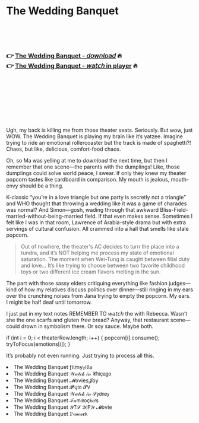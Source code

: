 <h1>The Wedding Banquet</h1>

<br><br><br>

<h3>👉 <a href="https://Pauls-lefilachai1979.github.io/avdctxqruz/">The Wedding Banquet - 𝘥𝘰𝘸𝘯𝘭𝘰𝘢𝘥</a> 🔥<br>
👉 <a href="https://Pauls-lefilachai1979.github.io/avdctxqruz/">The Wedding Banquet - 𝘸𝘢𝘵𝘤𝘩 in player</a> 🔥
</h3>



<br><br><br><br><br><br><br>


Ugh, my back is killing me from those theater seats. Seriously. But wow, just WOW. The Wedding Banquet is playing my brain like it’s yatzee. Imagine trying to ride an emotional rollercoaster but the track is made of spaghetti?! Chaos, but like, delicious, comfort-food chaos.

Oh, so Ma was yelling at me to 𝘥𝘰𝘸𝘯𝘭𝘰𝘢𝘥 the   next time, but then I remember that one scene—the parents with the dumplings! Like, those dumplings could solve world peace, I swear. If only they knew my theater popcorn tastes like cardboard in comparison. My mouth is jealous, mouth-envy should be a thing. 

K-classic “you’re in a love triangle but one party is secretly not a triangle” and WHO thought that throwing a wedding like it was a game of charades was normal? And Simon—gosh, wading through that awkward Bliss-Field-married-without-being-married field. If that even makes sense. Sometimes I felt like I was in that room, Lawrence of Arabia-style drama but with extra servings of cultural confusion. All crammed into a hall that smells like stale popcorn.

> Out of nowhere, the theater's AC decides to turn the place into a tundra, and it’s NOT helping me process my state of emotional saturation. The moment when Wei-Tung is caught between filial duty and love... It’s like trying to choose between two favorite childhood toys or two different ice cream flavors melting in the sun.

The part with those sassy elders critiquing everything like fashion judges—kind of how my relatives discuss politics over dinner—still ringing in my ears over the crunching noises from Jana trying to empty the popcorn. My ears. I might be half deaf until tomorrow.

I just put in my text notes REMEMBER TO 𝘸𝘢𝘵𝘤𝘩 the   with Rebecca. Wasn’t she the one scarfs and gluten 𝘧𝘳𝘦𝘦 bread? Anyway, that restaurant scene—could drown in symbolism there. Or soy sauce. Maybe both.

if (int i = 0; i < theaterRow.length; i++) {
    popcorn[i].consume();
    tryToFocus(emotions[i]);
}

It’s probably not even running. Just trying to process all this.

<li>The Wedding Banquet ƒ𝗂𝗅𝗆𝗒𝓏𝗂𝗅𝗅𝖆</li>
<li>The Wedding Banquet 𝒲𝒶𝓉𝒸𝒽 𝒾𝓃 𝓒𝗁𝗂ç𝖺𝗀𝗈</li>
<li>The Wedding Banquet 𝓜𝗈ν𝗂𝖾𝗌𝓙𝗈𝗒</li>
<li>The Wedding Banquet 𝓟𝗅ų𝗍𝗈 𝓣𝖵</li>
<li>The Wedding Banquet 𝒲𝒶𝓉𝒸𝒽 𝒾𝓃 𝒮𝗒𝖽𝗇𝖾𝗒</li>
<li>The Wedding Banquet 𝒯𝒶𝗆𝗂𝗅𝗋𝗈ç𝗄𝑒𝗋𝗌</li>
<li>The Wedding Banquet 𝒴𝖳𝒮 𝒴𝖨𝖥𝒴 𝓜𝗈ν𝗂𝖾</li>
<li>The Wedding Banquet 𝙿𝑒𝒶𝒸𝓸𝐜𝗄</li>
